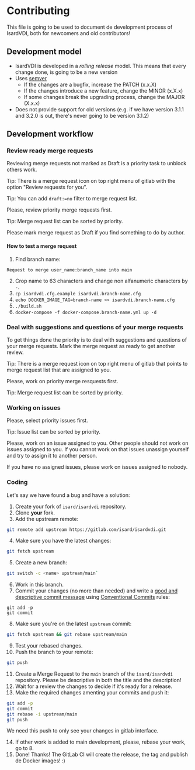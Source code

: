 # Contributing

This file is going to be used to document de development process of IsardVDI, both for newcomers and old contributors!

## Development model

- IsardVDI is developed in a *rolling release* model. This means that every change done, is going to be a new version
- Uses [semver](https://semver.org/)
  + If the changes are a bugfix, increase the PATCH (x.x.X)
  + If the changes introduce a new feature, change the MINOR (x.X.x)
  + If some changes break the upgrading process, change the MAJOR (X.x.x)
- Does not provide support for old versions (e.g. if we have version 3.1.1 and 3.2.0 is out, there's never going to be version 3.1.2)

## Development workflow

### Review ready merge requests

Reviewing merge requests not marked as Draft is a priority task to unblock others work.

Tip: There is a merge request icon on top right menu of gitlab with the option "Review requests for you".

Tip: You can add `draft:=no` filter to merge request list.

Please, review priority merge requests first.

Tip: Merge request list can be sorted by priority.

Please mark merge request as Draft if you find something to do by author.

#### How to test a merge request

1. Find branch name:

```
Request to merge user_name:branch_name into main
```
2. Crop name to 63 characters and change non alfanumeric characters by `-`.
3. `cp isardvdi.cfg.example isardvdi.branch-name.cfg`
4. `echo DOCKER_IMAGE_TAG=branch-name >> isardvdi.branch-name.cfg`
5. `./build.sh`
6. `docker-compose -f docker-compose.branch-name.yml up -d`

### Deal with suggestions and questions of your merge requests

To get things done the priority is to deal with suggestions and questions of your merge requests. Mark the merge request as ready to get another review.

Tip: There is a merge request icon on top right menu of gitlab that points to merge request list that are assigned to you.

Please, work on priority merge resquests first.

Tip: Merge request list can be sorted by priority.

### Working on issues

Please, select priority issues first.

Tip: Issue list can be sorted by priority.

Please, work on an issue assigned to you. Other people should not work on issues assigned to you. If you cannot work on that issues unassign yourself and try to assign it to another person.

If you have no assigned issues, please work on issues assigned to nobody.

### Coding

Let's say we have found a bug and have a solution:

1. Create your fork of `isard/isardvdi` repository.
2. Clone **your** fork.
3. Add the upstream remote:

```sh
git remote add upstream https://gitlab.com/isard/isardvdi.git
```

4. Make sure you have the latest changes:

```sh
git fetch upstream
```

5. Create a new branch:

```sh
git switch -c <name> upstream/main`
```

6. Work in this branch.
7. Commit your changes (no more than needed) and write a [good and descriptive commit message](https://www.freecodecamp.org/news/writing-good-commit-messages-a-practical-guide/) using [Conventional Commits](https://www.conventionalcommits.org) rules:

```
git add -p
git commit
```

8. Make sure you're on the latest `upstream` commit:

```sh
git fetch upstream && git rebase upstream/main
```

9. Test your rebased changes.
10. Push the branch to your remote:

```sh
git push
```

11. Create a Merge Request to the `main` branch of the `isard/isardvdi` repository. Please be descriptive in both the title and the description!
12. Wait for a review the changes to decide if it's ready for a release.
13. Make the required changes amenting your commits and push it:

```sh
git add -p
git commit
git rebase -i upstream/main
git push
```

  We need this push to only see your changes in gitlab interface.

14. If other work is added to main development, please, rebase your work, go to 8.
15. Done! Thanks! The GitLab CI will create the release, the tag and publish de Docker images! :)
